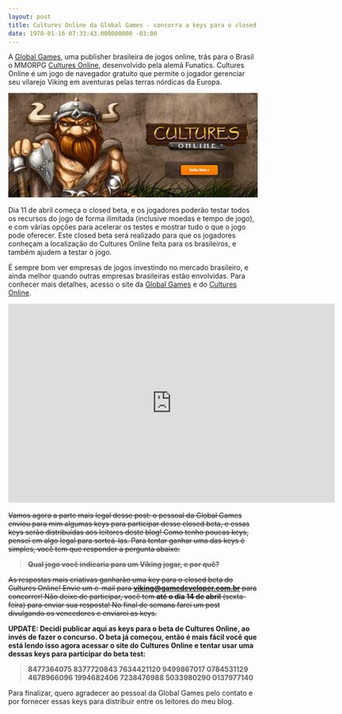 ```yaml
---
layout: post
title: Cultures Online da Global Games - concorra a keys para o closed beta!
date: 1970-01-16 07:33:43.000000000 -03:00
---
```


A [Global Games](http://www.globalgames.com.br/ "Global Games"), uma publisher brasileira de jogos online, trás para o Brasil o MMORPG [Cultures Online](http://cultures.globalgames.com.br/ "Cultures Online"), desenvolvido pela alemã Funatics. Cultures Online é um jogo de navegador gratuito que permite o jogador gerenciar seu vilarejo Viking em aventuras pelas terras nórdicas da Europa.

[![](../content/images/2012/04/culturesonline.png "Cultures Online")](http://cultures.globalgames.com.br/)

Dia 11 de abril começa o closed beta, e os jogadores poderão testar todos os recursos do jogo de forma ilimitada (inclusive moedas e tempo de jogo), e com várias opções para acelerar os testes e mostrar tudo o que o jogo pode oferecer. Este closed beta será realizado para que os jogadores conheçam a localização do Cultures Online feita para os brasileiros, e também ajudem a testar o jogo.

É sempre bom ver empresas de jogos investindo no mercado brasileiro, e ainda melhor quando outras empresas brasileiras estão envolvidas. Para conhecer mais detalhes, acesso o site da [Global Games](http://www.globalgames.com.br/ "Global Games") e do [Cultures Online](http://cultures.globalgames.com.br/ "Cultures Online").

<span class="embed-youtube" style="text-align:center; display: block;"><iframe allowfullscreen="true" class="youtube-player" frameborder="0" height="402" src="http://www.youtube.com/embed/vNHJ513TK20?version=3&rel=1&fs=1&autohide=2&showsearch=0&showinfo=1&iv_load_policy=1&wmode=transparent" type="text/html" width="660"></iframe></span>

<del>Vamos agora a parte mais legal desse post: o pessoal da Global Games enviou para mim algumas keys para participar desse closed beta, e essas keys serão distribuídas aos leitores deste blog! Como tenho poucas keys, pensei em algo legal para sorteá-las. Para tentar ganhar uma das keys é simples, você tem que responder a pergunta abaixo:</del>

> <del>**Qual jogo você indicaria para um Viking jogar, e por quê?**</del>

<del><span style="text-align: justify;">As respostas mais criativas ganharão uma key para o closed beta do Cultures Online! Envie um e-mail para </span>**viking@gamedeveloper.com.br**<span style="text-align: justify;"> para concorrer! Não deixe de participar, você tem </span>**até o dia 14 de abril**<span style="text-align: justify;"> (sexta-feira) para enviar sua resposta! No final de semana farei um post divulgando os vencedores e enviarei as keys.</span></del>

**UPDATE: Decidi publicar aqui as keys para o beta de Cultures Online, ao invés de fazer o concurso. O beta já começou, então é mais fácil você que está lendo isso agora acessar o site do Cultures Online e tentar usar uma dessas keys para participar do beta test:**

> **8477364075 8377720843 7634421120 9499867017 0784531129 4678966096 1994682406 7238476988 5033980290 0137977140**

Para finalizar, quero agradecer ao pessoal da Global Games pelo contato e por fornecer essas keys para distribuir entre os leitores do meu blog.


